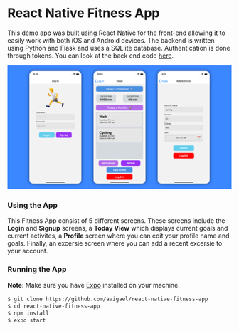 # React Native Fitness App

This demo app was built using React Native for the front-end allowing it to easily work with both iOS and Android devices. The backend is written using Python and Flask and uses a SQLlite database. Authentication is done through tokens. You can look at the back end code [here](https://github.com/avigael/REST-example "here").

![Screenshot](https://raw.githubusercontent.com/avigael/react-native-fitness-app/main/screenshot/screenshot.png "Screenshot")

### Using the App

This Fitness App consist of 5 different screens. These screens include the **Login** and **Signup** screens, a **Today View** which displays current goals and current activites, a **Profile** screen where you can edit your profile name and goals. Finally, an excersie screen where you can add a recent excersie to your account.

### Running the App

**Note**: Make sure you have [Expo](https://docs.expo.io/ "Expo") installed on your machine.

```
$ git clone https://github.com/avigael/react-native-fitness-app
$ cd react-native-fitness-app
$ npm install
$ expo start
```
